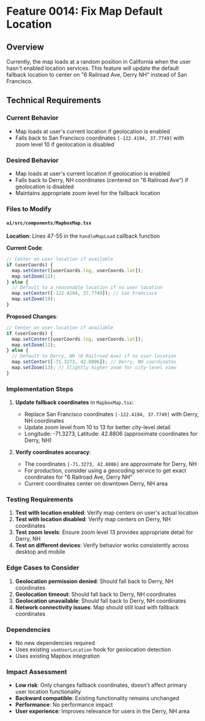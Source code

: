 # Feature 0014: Fix Map Default Location

## Overview
Currently, the map loads at a random position in California when the user hasn't enabled location services. This feature will update the default fallback location to center on "6 Railroad Ave, Derry NH" instead of San Francisco.

## Technical Requirements

### Current Behavior
- Map loads at user's current location if geolocation is enabled
- Falls back to San Francisco coordinates `[-122.4194, 37.7749]` with zoom level 10 if geolocation is disabled

### Desired Behavior
- Map loads at user's current location if geolocation is enabled
- Falls back to Derry, NH coordinates (centered on "6 Railroad Ave") if geolocation is disabled
- Maintains appropriate zoom level for the fallback location

### Files to Modify

#### `ui/src/components/MapboxMap.tsx`
**Location**: Lines 47-55 in the `handleMapLoad` callback function

**Current Code**:
```typescript
// Center on user location if available
if (userCoords) {
  map.setCenter([userCoords.lng, userCoords.lat]);
  map.setZoom(12);
} else {
  // Default to a reasonable location if no user location
  map.setCenter([-122.4194, 37.7749]); // San Francisco
  map.setZoom(10);
}
```

**Proposed Changes**:
```typescript
// Center on user location if available
if (userCoords) {
  map.setCenter([userCoords.lng, userCoords.lat]);
  map.setZoom(12);
} else {
  // Default to Derry, NH (6 Railroad Ave) if no user location
  map.setCenter([-71.3273, 42.8806]); // Derry, NH coordinates
  map.setZoom(13); // Slightly higher zoom for city-level view
}
```

### Implementation Steps

1. **Update fallback coordinates** in `MapboxMap.tsx`:
   - Replace San Francisco coordinates `[-122.4194, 37.7749]` with Derry, NH coordinates
   - Update zoom level from 10 to 13 for better city-level detail
   - Longitude: -71.3273, Latitude: 42.8806 (approximate coordinates for Derry, NH)

2. **Verify coordinates accuracy**:
   - The coordinates `[-71.3273, 42.8806]` are approximate for Derry, NH
   - For production, consider using a geocoding service to get exact coordinates for "6 Railroad Ave, Derry NH"
   - Current coordinates center on downtown Derry, NH area

### Testing Requirements

1. **Test with location enabled**: Verify map centers on user's actual location
2. **Test with location disabled**: Verify map centers on Derry, NH coordinates
3. **Test zoom levels**: Ensure zoom level 13 provides appropriate detail for Derry, NH
4. **Test on different devices**: Verify behavior works consistently across desktop and mobile

### Edge Cases to Consider

1. **Geolocation permission denied**: Should fall back to Derry, NH coordinates
2. **Geolocation timeout**: Should fall back to Derry, NH coordinates
3. **Geolocation unavailable**: Should fall back to Derry, NH coordinates
4. **Network connectivity issues**: Map should still load with fallback coordinates

### Dependencies

- No new dependencies required
- Uses existing `useUserLocation` hook for geolocation detection
- Uses existing Mapbox integration

### Impact Assessment

- **Low risk**: Only changes fallback coordinates, doesn't affect primary user location functionality
- **Backward compatible**: Existing functionality remains unchanged
- **Performance**: No performance impact
- **User experience**: Improves relevance for users in the Derry, NH area
